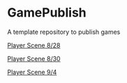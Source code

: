 # GamePublish
A template repository to publish games

[Player Scene 8/28](player_scene/)

[Player Scene 8/30](player_scene_8_30/)

[Player Scene 9/4](player_scene_9_4/)
